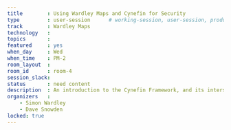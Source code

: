 ```yaml
---
title        : Using Wardley Maps and Cynefin for Security
type         : user-session      # working-session, user-session, product-session
track        : Wardley Maps
technology   :
topics       :
featured     : yes
when_day     : Wed
when_time    : PM-2
room_layout  :
room_id      : room-4
session_slack: 
status       : need content
description  : An introduction to the Cynefin Framework, and its intersection with Wardley Maps, for Security
organizers   :
    - Simon Wardley
    - Dave Snowden
locked: true
---
```



<!--(add intro)

## WHY

(...)

## What

(...)

## Outcomes

(...)

## References

(...)


## Previous-->
